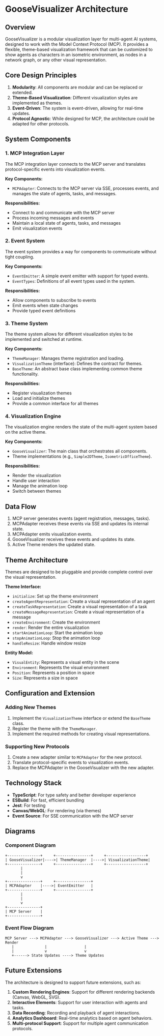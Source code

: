 # GooseVisualizer Architecture

## Overview

GooseVisualizer is a modular visualization layer for multi-agent AI systems, designed to work with the Model Context Protocol (MCP). It provides a flexible, theme-based visualization framework that can be customized to show agents as characters in an isometric environment, as nodes in a network graph, or any other visual representation.

## Core Design Principles

1. **Modularity**: All components are modular and can be replaced or extended.
2. **Theme-Based Visualization**: Different visualization styles are implemented as themes.
3. **Event-Driven**: The system is event-driven, allowing for real-time updates.
4. **Protocol Agnostic**: While designed for MCP, the architecture could be adapted for other protocols.

## System Components

### 1. MCP Integration Layer

The MCP integration layer connects to the MCP server and translates protocol-specific events into visualization events.

**Key Components:**
- `MCPAdapter`: Connects to the MCP server via SSE, processes events, and manages the state of agents, tasks, and messages.

**Responsibilities:**
- Connect to and communicate with the MCP server
- Process incoming messages and events
- Maintain a local state of agents, tasks, and messages
- Emit visualization events

### 2. Event System

The event system provides a way for components to communicate without tight coupling.

**Key Components:**
- `EventEmitter`: A simple event emitter with support for typed events.
- `EventTypes`: Definitions of all event types used in the system.

**Responsibilities:**
- Allow components to subscribe to events
- Emit events when state changes
- Provide typed event definitions

### 3. Theme System

The theme system allows for different visualization styles to be implemented and switched at runtime.

**Key Components:**
- `ThemeManager`: Manages theme registration and loading.
- `VisualizationTheme` (interface): Defines the contract for themes.
- `BaseTheme`: An abstract base class implementing common theme functionality.

**Responsibilities:**
- Register visualization themes
- Load and initialize themes
- Provide a common interface for all themes

### 4. Visualization Engine

The visualization engine renders the state of the multi-agent system based on the active theme.

**Key Components:**
- `GooseVisualizer`: The main class that orchestrates all components.
- Theme implementations (e.g., `Simple2DTheme`, `IsometricOfficeTheme`).

**Responsibilities:**
- Render the visualization
- Handle user interaction
- Manage the animation loop
- Switch between themes

## Data Flow

1. MCP server generates events (agent registration, messages, tasks).
2. MCPAdapter receives these events via SSE and updates its internal state.
3. MCPAdapter emits visualization events.
4. GooseVisualizer receives these events and updates its state.
5. Active Theme renders the updated state.

## Theme Architecture

Themes are designed to be pluggable and provide complete control over the visual representation.

**Theme Interface:**
- `initialize`: Set up the theme environment
- `createAgentRepresentation`: Create a visual representation of an agent
- `createTaskRepresentation`: Create a visual representation of a task
- `createMessageRepresentation`: Create a visual representation of a message
- `createEnvironment`: Create the environment
- `render`: Render the entire visualization
- `startAnimationLoop`: Start the animation loop
- `stopAnimationLoop`: Stop the animation loop
- `handleResize`: Handle window resize

**Entity Model:**
- `VisualEntity`: Represents a visual entity in the scene
- `Environment`: Represents the visual environment
- `Position`: Represents a position in space
- `Size`: Represents a size in space

## Configuration and Extension

### Adding New Themes

1. Implement the `VisualizationTheme` interface or extend the `BaseTheme` class.
2. Register the theme with the `ThemeManager`.
3. Implement the required methods for creating visual representations.

### Supporting New Protocols

1. Create a new adapter similar to `MCPAdapter` for the new protocol.
2. Translate protocol-specific events to visualization events.
3. Replace the MCPAdapter in the GooseVisualizer with the new adapter.

## Technology Stack

- **TypeScript**: For type safety and better developer experience
- **ESBuild**: For fast, efficient bundling
- **Jest**: For testing
- **Canvas/WebGL**: For rendering (via themes)
- **Event Source**: For SSE communication with the MCP server

## Diagrams

### Component Diagram

```
+---------------+     +----------------+     +------------------+
| GooseVisualizer|---->| ThemeManager  |---->| VisualizationTheme|
+---------------+     +----------------+     +------------------+
       |
       |
       v
+---------------+     +----------------+
| MCPAdapter    |---->| EventEmitter   |
+---------------+     +----------------+
       |
       |
       v
+---------------+
| MCP Server    |
+---------------+
```

### Event Flow Diagram

```
MCP Server ---> MCPAdapter ---> GooseVisualizer ---> Active Theme ---> Render
   |              |                 |
   |              v                 v
   +------> State Updates ----> Theme Updates
```

## Future Extensions

The architecture is designed to support future extensions, such as:

1. **Custom Rendering Engines**: Support for different rendering backends (Canvas, WebGL, SVG).
2. **Interactive Elements**: Support for user interaction with agents and tasks.
3. **Data Recording**: Recording and playback of agent interactions.
4. **Analytics Dashboard**: Real-time analytics based on agent behaviors.
5. **Multi-protocol Support**: Support for multiple agent communication protocols.